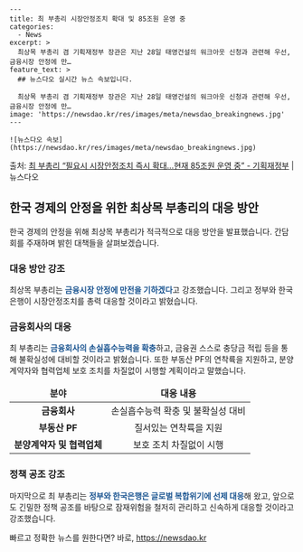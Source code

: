     ---
    title: 최 부총리 시장안정조치 확대 및 85조원 운영 중
    categories:
      - News
    excerpt: >
      최상목 부총리 겸 기획재정부 장관은 지난 28일 태영건설의 워크아웃 신청과 관련해 우선, 금융시장 안정에 만…
    feature_text: >
      ## 뉴스다오 실시간 뉴스 속보입니다.
    
      최상목 부총리 겸 기획재정부 장관은 지난 28일 태영건설의 워크아웃 신청과 관련해 우선, 금융시장 안정에 만…
    image: 'https://newsdao.kr/res/images/meta/newsdao_breakingnews.jpg'
    ---
    
    ![뉴스다오 속보](https://newsdao.kr/res/images/meta/newsdao_breakingnews.jpg)

<p>출처: <a href="https://newsdao.kr/2897" rel="dofollow">최 부총리 “필요시 시장안정조치 즉시 확대…현재 85조원 운영 중” - 기획재정부</a> | 뉴스다오</p>

<h2 data-ke-size="size26">한국 경제의 안정을 위한 최상목 부총리의 대응 방안</h2>
<p data-ke-size="size16">한국 경제의 안정을 위해 최상목 부총리가 적극적으로 대응 방안을 발표했습니다. 간담회를 주재하며 밝힌 대책들을 살펴보겠습니다.</p>

<h3>대응 방안 강조</h3>
<p data-ke-size="size16">최상목 부총리는 <b><span style="color: #1a5490;">금융시장 안정에 만전을 기하겠다</span></b>고 강조했습니다. 그리고 정부와 한국은행이 시장안정조치를 총력 대응할 것이라고 밝혔습니다.</p>

<h3>금융회사의 대응</h3>
<p data-ke-size="size16">최 부총리는 <b><span style="color: #1a5490;">금융회사의 손실흡수능력을 확충</span></b>하고, 금융권 스스로 충당금 적립 등을 통해 불확실성에 대비할 것이라고 밝혔습니다. 또한 부동산 PF의 연착륙을 지원하고, 분양계약자와 협력업체 보호 조치를 차질없이 시행할 계획이라고 말했습니다.</p>

<table>
<thead>
<tr>
<td style="text-align: center; height: 17px;"><b>분야</b></td>
<td style="text-align: center; height: 17px;"><b>대응 내용</b></td>
</tr>
</thead>
<tbody>
<tr>
<td style="text-align: center; height: 17px;"><b>금융회사</b></td>
<td style="text-align: center; height: 17px;">손실흡수능력 확충 및 불확실성 대비</td>
</tr>
<tr>
<td style="text-align: center; height: 17px;"><b>부동산 PF</b></td>
<td style="text-align: center; height: 17px;">질서있는 연착륙을 지원</td>
</tr>
<tr>
<td style="text-align: center; height: 17px;"><b>분양계약자 및 협력업체</b></td>
<td style="text-align: center; height: 17px;">보호 조치 차질없이 시행</td>
</tr>
</tbody>
</table>

<h3>정책 공조 강조</h3>
<p data-ke-size="size16">마지막으로 최 부총리는 <b><span style="color: #1a5490;">정부와 한국은행은 글로벌 복합위기에 선제 대응</span></b>해 왔고, 앞으로도 긴밀한 정책 공조를 바탕으로 잠재위험을 철저히 관리하고 신속하게 대응할 것이라고 강조했습니다.</p>
 

빠르고 정확한 뉴스를 원한다면? 바로, <a href="https://newsdao.kr" rel="dofollow">https://newsdao.kr</a>


    

